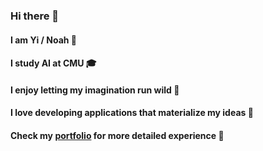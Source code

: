 ### Hi there 👋
#### I am Yi / Noah 👦
#### I study AI at CMU 🎓
#### I enjoy letting my imagination run wild 🌌
#### I love developing applications that materialize my ideas 🚀
#### Check my [portfolio](https://inoahi.github.io/) for more detailed experience 📖
<!--
**InoahI/InoahI** is a ✨ _special_ ✨ repository because its `README.md` (this file) appears on your GitHub profile.

Here are some ideas to get you started:

- 🔭 I’m currently working on ...
- 🌱 I’m currently learning ...
- 👯 I’m looking to collaborate on ...
- 🤔 I’m looking for help with ...
- 💬 Ask me about ...
- 📫 How to reach me: ...
- 😄 Pronouns: ...
- ⚡ Fun fact: ...
-->
